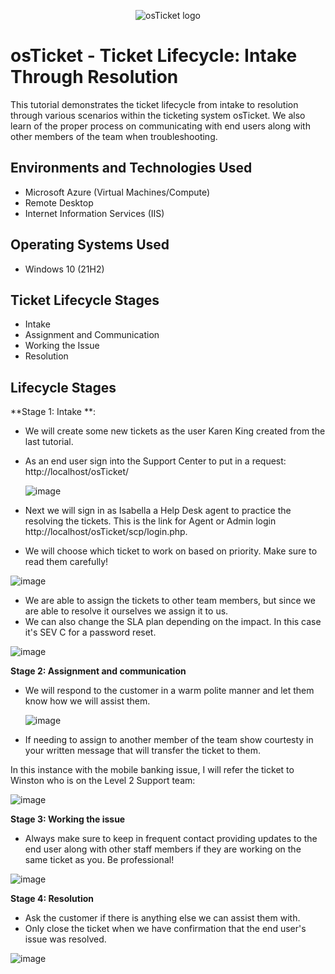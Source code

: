 <p align="center">
<img src="https://i.imgur.com/Clzj7Xs.png" alt="osTicket logo"/>
</p>

<h1>osTicket - Ticket Lifecycle: Intake Through Resolution</h1>
This tutorial demonstrates the ticket lifecycle from intake to resolution through various scenarios within the ticketing system osTicket. We also learn of the proper process on communicating with end users along with other members of the team when troubleshooting. <br />



<h2>Environments and Technologies Used</h2>

- Microsoft Azure (Virtual Machines/Compute)
- Remote Desktop
- Internet Information Services (IIS)

<h2>Operating Systems Used </h2>

- Windows 10</b> (21H2)

<h2>Ticket Lifecycle Stages</h2>

- Intake
- Assignment and Communication
- Working the Issue
- Resolution

<h2>Lifecycle Stages</h2>

**Stage 1: Intake **: 
- We will create some new tickets as the user Karen King created from the last tutorial.
- As an end user sign into the Support Center to put in a request: http://localhost/osTicket/
  
  ![image](https://github.com/user-attachments/assets/e5051234-9db8-4e5a-9978-3aa4855f4cba)

- Next we will sign in as Isabella a Help Desk agent to practice the resolving the tickets. This is the link for Agent or Admin login http://localhost/osTicket/scp/login.php.
- We will choose which ticket to work on based on priority. Make sure to read them carefully!
  
![image](https://github.com/user-attachments/assets/4163fb94-070e-468f-b02b-1c3e92fccf95)

- We are able to assign the tickets to other team members, but since we are able to resolve it ourselves we assign it to us.
- We can also change the SLA plan depending on the impact. In this case it's SEV C for a password reset.

![image](https://github.com/user-attachments/assets/a27c9e75-27c5-437f-b454-e341db525770)


**Stage 2: Assignment and communication**
- We will respond to the customer in a warm polite manner and let them know how we will assist them.
  
  ![image](https://github.com/user-attachments/assets/60190132-f5c1-467d-a1c3-55283a870aef)


- If needing to assign to another member of the team show courtesty in your written message that will transfer the ticket to them.

  
In this instance with the mobile banking issue, I will refer the ticket to Winston who is on the Level 2 Support team:

![image](https://github.com/user-attachments/assets/cb9391e5-eb64-4267-acdd-61eb6c514f27)

  
**Stage 3: Working the issue**
- Always make sure to keep in frequent contact providing updates to the end user along with other staff members if they are working on the same ticket as you. Be professional!

![image](https://github.com/user-attachments/assets/38735ab2-e882-4f52-93ac-ea594795d5ff)


**Stage 4: Resolution**
- Ask the customer if there is anything else we can assist them with.
- Only close the ticket when we have confirmation that the end user's issue was resolved.

![image](https://github.com/user-attachments/assets/e28025b2-aa3e-44d9-aa5a-5752b676e1bf)





